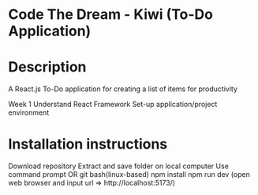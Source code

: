 # Code The Dream - Kiwi (To-Do Application)

# Description
A React.js To-Do application for creating a list of items for productivity

Week 1
Understand React Framework
Set-up application/project environment

# Installation instructions
Download repository
Extract and save folder on local computer
Use command prompt OR git bash(linux-based)
npm install
npm run dev (open web browser and input url => http://localhost:5173/)
